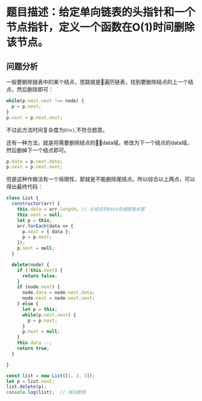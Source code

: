 # 题目描述：给定单向链表的头指针和一个节点指针，定义一个函数在O(1)时间删除该节点。

## 问题分析
一般要删除链表中的某个结点，思路就是遍历链表，找到要删除结点的上一个结点，然后删除即可：
```javascript
while(p.next.next !== node) {
  p = p.next;
}
p.next = p.next.next;
```
不过此方法时间复杂度为`O(n)`,不符合题意。

还有一种方法，就是将需要删除结点的data域，修改为下一个结点的data域，然后删掉下一个结点即可。
```javascript
p.data = p.next.data;
p.next = p.next.next;
```
但是这种作做法有一个局限性，那就是不能删除尾结点。所以综合以上两点，可以得出最终代码：
```javascript
class List {
  constructor(arr) {
    this.data = arr.length; // 头结点的data存储链表长度
    this.next = null;
    let p = this;
    arr.forEach(data => {
      p.next = { data };
      p = p.next;
    });
    p.next = null;
  }

  delete(node) {
    if (!this.next) {
      return false;
    }
    if (node.next) {
      node.data = node.next.data;
      node.next = node.next.next;
    } else {
      let p = this;
      while(p.next.next) {
        p = p.next;
      }
      p.next = null;
    }
    this.data --;
    return true;
  }

}

const list = new List([1, 2, 3]);
let p = list.next;
list.delete(p);
console.log(list);  // 成功删除
```